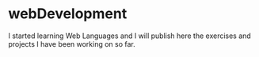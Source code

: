 # webDevelopment

I started learning Web Languages and I will publish here the exercises and projects I have been working on so far.
